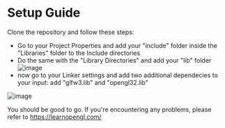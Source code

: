 # Setup Guide

Clone the repository and follow these steps:

* Go to your Project Properties and add your "include" folder inside the "Libraries" folder to the Include directories
* Do the same with the "Library Directories" and add your "lib" folder  
![image](https://github.com/kengrc/OpenGL-normalMap/assets/101011406/acad61d1-89fc-4c88-b4be-608f9605ca24)
* now go to your Linker settings and add two additional dependecies to your input: add "glfw3.lib" and "opengl32.lib"

  
![image](https://github.com/kengrc/OpenGL-normalMap/assets/101011406/3969ee07-f94e-4d1d-8d65-2ba1035573cb)

You should be good to go. If you're encountering any problems, please refer to https://learnopengl.com/

